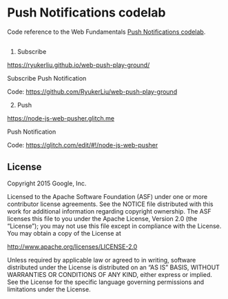 # Push Notifications codelab

Code reference to the Web Fundamentals [Push Notifications codelab](https://codelabs.developers.google.com/codelabs/push-notifications/).

## 

1. Subscribe

https://ryukerliu.github.io/web-push-play-ground/

Subscribe Push Notification

Code: https://github.com/RyukerLiu/web-push-play-ground

2. Push

https://node-js-web-pusher.glitch.me

Push Notification

Code: https://glitch.com/edit/#!/node-js-web-pusher

## License

Copyright 2015 Google, Inc.

Licensed to the Apache Software Foundation (ASF) under one or more contributor license agreements. See the NOTICE file distributed with this work for additional information regarding copyright ownership. The ASF licenses this file to you under the Apache License, Version 2.0 (the “License”); you may not use this file except in compliance with the License. You may obtain a copy of the License at

http://www.apache.org/licenses/LICENSE-2.0

Unless required by applicable law or agreed to in writing, software distributed under the License is distributed on an “AS IS” BASIS, WITHOUT WARRANTIES OR CONDITIONS OF ANY KIND, either express or implied. See the License for the specific language governing permissions and limitations under the License.
